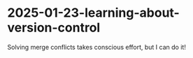 # 2025-01-23-learning-about-version-control

Solving merge conflicts takes conscious effort, but I can do it!
